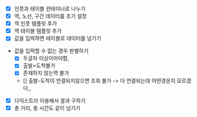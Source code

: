 - [x] 인풋과 테이블 컨테이너로 나누기
- [x] 역, 노선, 구간 데이터를 초기 설정
- [x] 역 인풋 템플릿 추가
- [x] 역 테이블 템플릿 추가
- [x] 값을 입력하면 테이블로 데이터를 넘기기
- 값을 입력할 수 없는 경우 판별하기
  - [x] 두글자 이상이어야함,
  - [x] 출발=도착불가
  - [x] 존재하지 않는역 불가
  - [] 출발-도착이 연결되지않으면 조회 불가 -> 다 연결되는데 어떤경운지 모르겠다,,
- [x] 다익스트라 이용해서 결과 구하기
- [x] 총 거리, 총 시간도 같이 넘기기
